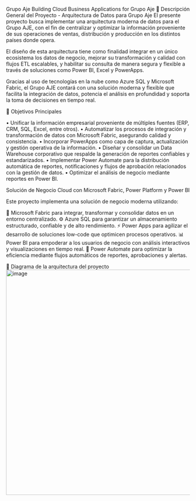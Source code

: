 Grupo Aje
Building Cloud Business Applications for Grupo Aje
📌 Descripción General del Proyecto - Arquitectura de Datos para Grupo Aje
El presente proyecto busca implementar una arquitectura moderna de datos para el Grupo AJE, con el fin de centralizar y optimizar la información proveniente de sus operaciones de ventas, distribución y producción en los distintos países donde opera.

El diseño de esta arquitectura tiene como finalidad integrar en un único ecosistema los datos de negocio, mejorar su transformación y calidad con flujos ETL escalables, y habilitar su consulta de manera segura y flexible a través de soluciones como Power BI, Excel y PowerApps.

Gracias al uso de tecnologías en la nube como Azure SQL y Microsoft Fabric, el Grupo AJE contará con una solución moderna y flexible que facilita la integración de datos, potencia el análisis en profundidad y soporta la toma de decisiones en tiempo real.

🎯 Objetivos Principales

•	Unificar la información empresarial proveniente de múltiples fuentes (ERP, CRM, SQL, Excel, entre otros).
•	Automatizar los procesos de integración y transformación de datos con Microsoft Fabric, asegurando calidad y consistencia.
•	Incorporar PowerApps como capa de captura, actualización y gestión operativa de la información.
•	Diseñar y consolidar un Data Warehouse corporativo que respalde la generación de reportes confiables y estandarizados.
•	Implementar Power Automate para la distribución automática de reportes, notificaciones y flujos de aprobación relacionados con la gestión de datos.
•	Optimizar el análisis de negocio mediante reportes en Power BI.

Solución de Negocio Cloud con Microsoft Fabric, Power Platform y Power BI

Este proyecto implementa una solución de negocio moderna utilizando:

🧱 Microsoft Fabric para integrar, transformar y consolidar datos en un entorno centralizado.
⚙️ Azure SQL para garantizar un almacenamiento estructurado, confiable y de alto rendimiento.
⚡ Power Apps para agilizar el desarrollo de soluciones low-code que optimicen procesos operativos.
📊 Power BI para empoderar a los usuarios de negocio con análisis interactivos y visualizaciones en tiempo real.
🔄 Power Automate para optimizar la eficiencia mediante flujos automáticos de reportes, aprobaciones y alertas.

🚀 Diagrama de la arquitectura del proyecto
<img width="1325" height="616" alt="image" src="https://github.com/user-attachments/assets/964c309a-0b82-4840-aefe-24d5a340fa73" />









